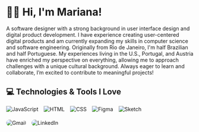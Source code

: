 # 👩‍💻 Hi, I'm Mariana!
A software designer with a strong background in user interface design and digital product development. I have experience creating user-centered digital products and am currently expanding my skills in computer science and software engineering. Originally from Rio de Janeiro, I'm half Brazilian and half Portuguese. My experiences living in the U.S., Portugal, and Austria have enriched my perspective on everything, allowing me to approach challenges with a unique cultural background. Always eager to learn and collaborate, I’m excited to contribute to meaningful projects! 

## 💻 Technologies & Tools I Love

<div style="display: flex; flex-wrap: wrap; gap: 15px;">
    <img src="https://img.shields.io/badge/JavaScript-FFB347?style=for-the-badge&logo=javascript&logoColor=black" alt="JavaScript" />
    <img src="https://img.shields.io/badge/HTML-F7B7A3?style=for-the-badge&logo=html5&logoColor=black" alt="HTML" />
    <img src="https://img.shields.io/badge/CSS-9B88D9?style=for-the-badge&logo=css3&logoColor=white" alt="CSS" />
    <div style="display: flex; gap: 15px;">
        <img src="https://img.shields.io/badge/Figma-F4A300?style=for-the-badge&logo=figma&logoColor=white" alt="Figma" />
        <img src="https://img.shields.io/badge/Sketch-F7D1A0?style=for-the-badge&logo=sketch&logoColor=black" alt="Sketch" />
    </div>
</div>

<div style="display: flex; gap: 15px; margin-top: 20px;">
  <a href="mailto:1mariana.magalhaes1@gmail.com" target="_blank" style="text-decoration: none;">
    <img src="https://img.shields.io/badge/Gmail-D14836?style=for-the-badge&logo=gmail&logoColor=white&color=D14836&borderRadius=20" alt="Gmail" style="border-radius: 10px;" />
  </a>
  <a href="https://www.linkedin.com/in/mariana-magalhaess/" target="_blank" style="text-decoration: none;">
    <img src="https://img.shields.io/badge/LinkedIn-0077B5?style=for-the-badge&logo=linkedin&logoColor=white&color=0077B5&borderRadius=20" alt="LinkedIn" style="border-radius: 10px;" />
  </a>
</div>
